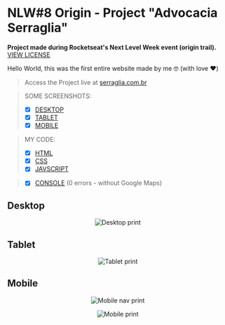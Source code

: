 # NLW#8 Origin - Project "Advocacia Serraglia"
**Project made during Rocketseat's Next Level Week event (origin trail).** [VIEW LICENSE](LICENSE)

Hello World, this was the first entire website made by me 🤓 (with love ❤️)

> Access the Project live at [serraglia.com.br](https://www.serraglia.com.br/)

> SOME SCREENSHOTS:
> - [x] [DESKTOP](#desktop)
> - [x] [TABLET](#tablet)
> - [x] [MOBILE](#mobile)

> MY CODE:
> - [x] [HTML](index.html)
> - [x] [CSS](assets/css/style.css)
> - [x] [JAVSCRIPT](assets/js/script.js)


> - [x] [CONSOLE](preview/console_without_maps.png) (0 errors - without Google Maps)

## Desktop

<p align="center">
  <img src="preview/desktop.png" alt="Desktop print">
</p>

## Tablet

<p align="center">
  <img src="preview/tablet.png" alt="Tablet print">
</p>

## Mobile

<p align="center">
  <img src="preview/mobile_menu.png" alt="Mobile nav print">
</p>
<p align="center">
  <img src="preview/mobile.png" alt="Mobile print">
</p>
